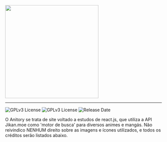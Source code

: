<img width='300px' src="https://user-images.githubusercontent.com/109111603/217825249-c21a636e-c33b-49c3-9985-4ce96b6fc973.png">
<hr>

![GPLv3 License](https://img.shields.io/badge/License-GNU%20v3-yellow.svg)
![GPLv3 License](https://img.shields.io/badge/maven%20central-v2.0-blue.svg)
![Release Date](https://img.shields.io/badge/release%20date-%20february-red.svg)


O Anitory se trata de site voltado a estudos de react.js, que utiliza a API Jikan.moe como 'motor de busca' para diversos animes e mangás. Não reivindico NENHUM direito sobre as imagens e ícones utilizados, e todos os créditos serão listados abaixo.
